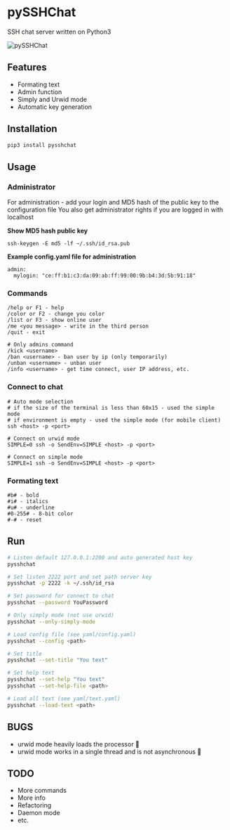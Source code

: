 # pySSHChat
SSH chat server written on Python3

![pySSHChat](https://github.com/LexSerest/pySSHChat/blob/master/img/record.gif?raw=true)

## Features
- Formating text
- Admin function
- Simply and Urwid mode
- Automatic key generation

## Installation
```bash
pip3 install pysshchat
```

## Usage

### Administrator
For administration - add your login and MD5 hash of the public key to the configuration file
You also get administrator rights if you are logged in with localhost

__Show MD5 hash public key__

`ssh-keygen -E md5 -lf ~/.ssh/id_rsa.pub`

__Example config.yaml file for administration__

```
admin:
  mylogin: "ce:ff:b1:c3:da:09:ab:ff:99:00:9b:b4:3d:5b:91:18"
```

### Commands
```
/help or F1 - help
/color or F2 - change you color
/list or F3 - show online user
/me <you message> - write in the third person
/quit - exit

# Only admins command
/kick <username>
/ban <username> - ban user by ip (only temporarily)
/unban <username> - unban user
/info <username> - get time connect, user IP address, etc.
```

### Connect to chat
```
# Auto mode selection
# if the size of the terminal is less than 60x15 - used the simple mode
# if environment is empty - used the simple mode (for mobile client)
ssh <host> -p <port>

# Connect on urwid mode
SIMPLE=0 ssh -o SendEnv=SIMPLE <host> -p <port>

# Connect on simple mode
SIMPLE=1 ssh -o SendEnv=SIMPLE <host> -p <port>
```

### Formating text
```
#b# - bold
#i# - italics
#u# - underline
#0-255# - 8-bit color
#-# - reset
```

## Run
```bash
# Listen default 127.0.0.1:2200 and auto generated host key
pysshchat

# Set listen 2222 port and set path server key
pysshchat -p 2222 -k ~/.ssh/id_rsa

# Set password for connect to chat
pysshchat --password YouPassword

# Only simply mode (not use urwid)
pysshchat --only-simply-mode

# Load config file (see yaml/config.yaml)
pysshchat --config <path>

# Set title
pysshchat --set-title "You text"

# Set help text
pysshchat --set-help "You text"
pysshchat --set-help-file <path>

# Load all text (see yaml/text.yaml)
pysshchat --load-text <path>
```


## BUGS
- urwid mode heavily loads the processor 🤔
- urwid mode works in a single thread and is not asynchronous 🤔

## TODO
- More commands
- More info
- Refactoring
- Daemon mode
- etc.
